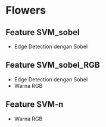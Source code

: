 # Flowers

## Feature SVM_sobel

- Edge Detection dengan Sobel

## Feature SVM_sobel_RGB

- Edge Detection dengan Sobel
- Warna RGB

## Feature SVM-n

- Warna RGB